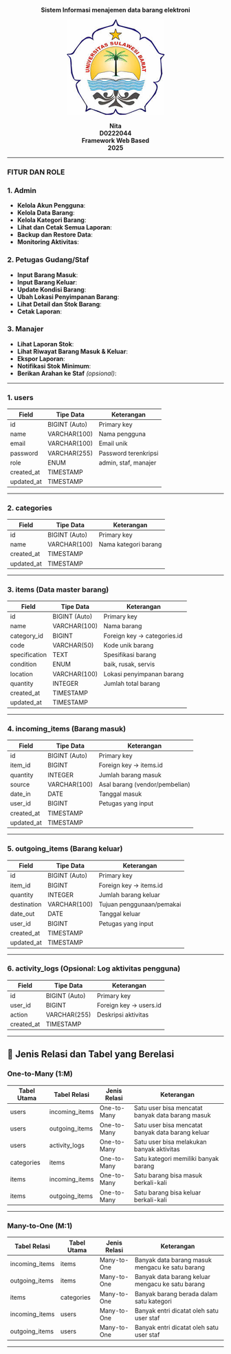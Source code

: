 <p align="center"><strong>Sistem Informasi menajemen data barang elektroni</strong></p>

<div align="center">

![logo_unsulbar](public/logo.jpeg)

 

<b>Nita</b><br>
<b>D0222044</b><br>
<b>Framework Web Based</b><br>
<b>2025</b>
</div>

---

### FITUR DAN ROLE
### 1. **Admin**
- **Kelola Akun Pengguna**:
- **Kelola Data Barang**:
- **Kelola Kategori Barang**:
- **Lihat dan Cetak Semua Laporan**:
- **Backup dan Restore Data**:
- **Monitoring Aktivitas**:
### 2. **Petugas Gudang/Staf**
- **Input Barang Masuk**:
- **Input Barang Keluar**:
- **Update Kondisi Barang**:
- **Ubah Lokasi Penyimpanan Barang**:
- **Lihat Detail dan Stok Barang**:
- **Cetak Laporan**:
### 3. **Manajer**
- **Lihat Laporan Stok**:
- **Lihat Riwayat Barang Masuk & Keluar**:
- **Ekspor Laporan**:
- **Notifikasi Stok Minimum**:
- **Berikan Arahan ke Staf** *(opsional)*:
---
### 1. **users**
| Field           | Tipe Data       | Keterangan                  |
|----------------|-----------------|-----------------------------|
| id             | BIGINT (Auto)   | Primary key                 |
| name           | VARCHAR(100)    | Nama pengguna               |
| email          | VARCHAR(100)    | Email unik                  |
| password       | VARCHAR(255)    | Password terenkripsi        |
| role           | ENUM            | admin, staf, manajer        |
| created_at     | TIMESTAMP       |                             |
| updated_at     | TIMESTAMP       |                             |

---

### 2. **categories**
| Field           | Tipe Data       | Keterangan                  |
|----------------|-----------------|-----------------------------|
| id             | BIGINT (Auto)   | Primary key                 |
| name           | VARCHAR(100)    | Nama kategori barang        |
| created_at     | TIMESTAMP       |                             |
| updated_at     | TIMESTAMP       |                             |

---

### 3. **items** (Data master barang)
| Field           | Tipe Data       | Keterangan                      |
|----------------|-----------------|---------------------------------|
| id             | BIGINT (Auto)   | Primary key                     |
| name           | VARCHAR(100)    | Nama barang                     |
| category_id    | BIGINT          | Foreign key → categories.id     |
| code           | VARCHAR(50)     | Kode unik barang                |
| specification  | TEXT            | Spesifikasi barang              |
| condition      | ENUM            | baik, rusak, servis             |
| location       | VARCHAR(100)    | Lokasi penyimpanan barang       |
| quantity       | INTEGER         | Jumlah total barang             |
| created_at     | TIMESTAMP       |                                 |
| updated_at     | TIMESTAMP       |                                 |

---

### 4. **incoming_items** (Barang masuk)
| Field           | Tipe Data       | Keterangan                      |
|----------------|-----------------|---------------------------------|
| id             | BIGINT (Auto)   | Primary key                     |
| item_id        | BIGINT          | Foreign key → items.id          |
| quantity       | INTEGER         | Jumlah barang masuk             |
| source         | VARCHAR(100)    | Asal barang (vendor/pembelian) |
| date_in        | DATE            | Tanggal masuk                   |
| user_id        | BIGINT          | Petugas yang input              |
| created_at     | TIMESTAMP       |                                 |
| updated_at     | TIMESTAMP       |                                 |

---

### 5. **outgoing_items** (Barang keluar)
| Field           | Tipe Data       | Keterangan                      |
|----------------|-----------------|---------------------------------|
| id             | BIGINT (Auto)   | Primary key                     |
| item_id        | BIGINT          | Foreign key → items.id          |
| quantity       | INTEGER         | Jumlah barang keluar            |
| destination    | VARCHAR(100)    | Tujuan penggunaan/pemakai       |
| date_out       | DATE            | Tanggal keluar                  |
| user_id        | BIGINT          | Petugas yang input              |
| created_at     | TIMESTAMP       |                                 |
| updated_at     | TIMESTAMP       |                                 |

---

### 6. **activity_logs** (Opsional: Log aktivitas pengguna)
| Field           | Tipe Data       | Keterangan                  |
|----------------|-----------------|-----------------------------|
| id             | BIGINT (Auto)   | Primary key                 |
| user_id        | BIGINT          | Foreign key → users.id      |
| action         | VARCHAR(255)    | Deskripsi aktivitas         |
| created_at     | TIMESTAMP       |                             |

---
## 🔗 Jenis Relasi dan Tabel yang Berelasi
###  One-to-Many (1:M)

| Tabel Utama        | Tabel Relasi         | Jenis Relasi        | Keterangan                                           |
|--------------------|----------------------|----------------------|------------------------------------------------------|
| users              | incoming_items        | One-to-Many         | Satu user bisa mencatat banyak data barang masuk     |
| users              | outgoing_items        | One-to-Many         | Satu user bisa mencatat banyak data barang keluar    |
| users              | activity_logs         | One-to-Many         | Satu user bisa melakukan banyak aktivitas            |
| categories         | items                 | One-to-Many         | Satu kategori memiliki banyak barang                 |
| items              | incoming_items        | One-to-Many         | Satu barang bisa masuk berkali-kali                 |
| items              | outgoing_items        | One-to-Many         | Satu barang bisa keluar berkali-kali                |

---
### Many-to-One (M:1)

| Tabel Relasi       | Tabel Utama          | Jenis Relasi        | Keterangan                                           |
|--------------------|----------------------|----------------------|------------------------------------------------------|
| incoming_items      | items                | Many-to-One         | Banyak data barang masuk mengacu ke satu barang      |
| outgoing_items      | items                | Many-to-One         | Banyak data barang keluar mengacu ke satu barang     |
| items              | categories           | Many-to-One         | Banyak barang berada dalam satu kategori             |
| incoming_items      | users                | Many-to-One         | Banyak entri dicatat oleh satu user staf             |
| outgoing_items      | users                | Many-to-One         | Banyak entri dicatat oleh satu user staf             |

---
